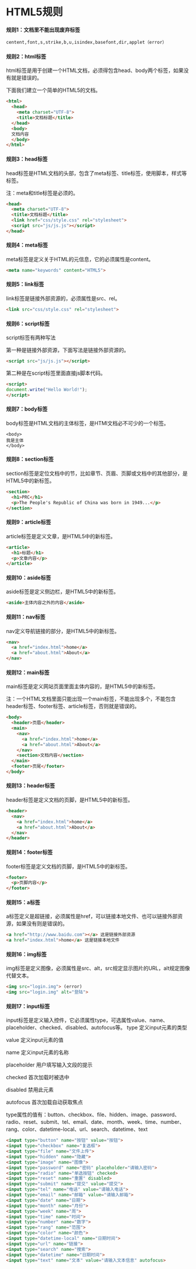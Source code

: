 # HTML5规则

#### 规则1：文档里不能出现废弃标签
```html
centent,font,s,strike,b,u,isindex,basefont,dir,applet（error）
```
#### 规则2：html标签
html标签是用于创建一个HTML文档，必须得包含head、body两个标签，如果没有就是错误的。

下面我们建立一个简单的HTML5的文档。
```html
<html>
  <head>
    <meta charset="UTF-8">
    <title>文档标题</title>
  </head>
  <body>
  文档内容
  </body>
</html>
```
#### 规则3：head标签
head标签是HTML文档的头部，包含了meta标签、title标签，使用脚本，样式等标签。

注：meta和title标签是必须的。
```html
<head>
  <meta charset="UTF-8">
  <title>文档标题</title>
  <link href="css/style.css" rel="stylesheet">
  <script src="js/js.js"></script>
</head>
```
#### 规则4：meta标签
meta标签是定义关于HTML的元信息，它的必须属性是content。
```html
<meta name="keywords" content="HTML5">
```
#### 规则5：link标签
link标签是链接外部资源的，必须属性是src、rel。
```html
<link src="css/style.css" rel="stylesheet">
```
#### 规则6：script标签
script标签有两种写法

第一种是链接外部资源，下面写法是链接外部资源的。
```html
<script src="js/js.js"></script>
```
第二种是在script标签里面直接js脚本代码。
```html
<script>
document.write("Hello World!");
</script>
```
#### 规则7：body标签
body标签是HTML文档的主体标签，是HTMl文档必不可少的一个标签。
```html5
<body>
我是主体
</body>
```
#### 规则8：section标签
section标签是定位文档中的节，比如章节、页眉、页脚或文档中的其他部分，是HTML5中的新标签。
```html
<section>
  <h1>PRC</h1>
  <p>The People's Republic of China was born in 1949...</p>
</section>
```
#### 规则9：article标签
article标签是定义文章，是HTML5中的新标签。
```html
<article>
  <h1>标题</h1>
  <p>文章内容</p>
</article>
```
#### 规则10：aside标签
aside标签是定义侧边栏，是HTML5中的新标签。
```html
<aside>主体内容之外的内容</aside>
```
#### 规则11：nav标签
nav定义导航链接的部分，是HTML5中的新标签。
```html
<nav>
  <a href="index.html">home</a>
  <a href="about.html">About</a>
</nav>
```
#### 规则12：main标签
main标签是定义网站页面里面主体内容的，是HTML5中的新标签。

注：一个HTML文档里面只能出现一个main标签，不能出现多个，不能包含header标签、footer标签、article标签，否则就是错误的。
```html
<body>
  <header>页眉</header>
  <main>
    <nav>
      <a href="index.html">home</a>
      <a href="about.html">About</a>
    </nav>
    <section>文档内容</section>
  </main>
  <footer>页尾</footer>
</body>
```
#### 规则13：header标签
header标签是定义文档的页脚，是HTML5中的新标签。
```html
<header>
  <nav>
    <a href="index.html">home</a>
    <a href="about.html">About</a>
  </nav>
</header>
```
#### 规则14：footer标签
footer标签是定义文档的页脚，是HTML5中的新标签。
```html
<footer>
  <p>页脚内容</p>
</footer>
```
#### 规则15：a标签
a标签定义是超链接，必须属性是href，可以链接本地文件、也可以链接外部资源，如果没有则是错误的。
```html
<a href="http://www.baidu.com"></a> 这是链接外部资源
<a href="index.html">home</a> 这是链接本地文件
```
#### 规则16：img标签
img标签是定义图像，必须属性是src、alt，src规定显示图片的URL，alt规定图像代替文本。
```html
<img src="login.img"> (error)
<img src="login.img" alt="登陆">
```
#### 规则17：input标签
input标签是定义输入控件，它必须属性type，可选属性value、name、placeholder、checked、disabled、autofocus等。
type 定义input元素的类型

value 定义input元素的值

name 定义input元素的名称

placeholder 用户填写输入文段的提示

checked 首次加载时被选中

disabled 禁用此元素

autofocus 首次加载自动获取焦点

type属性的值有：button、checkbox、file、hidden、image、password、radio、reset、submit、tel、email、date、month、week、time、number、rang、color、datetime-local、url、search、datetime、text
```html
<input type="button" name="按钮" value="按钮">
<input type="checkbox" name="复选框">
<input type="file" name="文件上传">
<input type="hidden" name="隐藏">
<input type="image" name="图像">
<input type="password" name="密码" placeholder="请输入密码">
<input type="radio" name="单选按钮" checked>
<input type="reset" name="重置" disabled>
<input type="submit" name="提交" value="提交">
<input type="tel" name="电话" value="请输入电话">
<input type="email" name="邮箱" value="请输入邮箱">
<input type="date" name="日期">
<input type="month" name="月份">
<input type="week" name="周">
<input type="time" name="时间">
<input type="number" name="数字">
<input type="rang" name="范围">
<input type="color" name="颜色">
<input type="datetime-local" name="日期时间">
<input type="url" name="链接">
<input type="search" name="搜索">
<input type="datetime" name="日期时间">
<input type="text" name="文本" value="请输入文本信息" autofocus>
```
